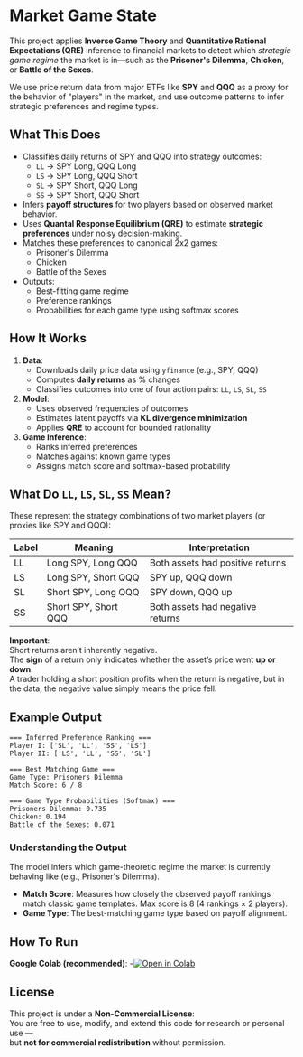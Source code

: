 # Market Game State

This project applies **Inverse Game Theory** and **Quantitative Rational Expectations (QRE)** inference to financial markets to detect which *strategic game regime* the market is in—such as the **Prisoner's Dilemma**, **Chicken**, or **Battle of the Sexes**.

We use price return data from major ETFs like **SPY** and **QQQ** as a proxy for the behavior of "players" in the market, and use outcome patterns to infer strategic preferences and regime types.

## What This Does

- Classifies daily returns of SPY and QQQ into strategy outcomes:
  - `LL` → SPY Long, QQQ Long
  - `LS` → SPY Long, QQQ Short
  - `SL` → SPY Short, QQQ Long
  - `SS` → SPY Short, QQQ Short
- Infers **payoff structures** for two players based on observed market behavior.
- Uses **Quantal Response Equilibrium (QRE)** to estimate **strategic preferences** under noisy decision-making.
- Matches these preferences to canonical 2x2 games:
  - Prisoner's Dilemma
  - Chicken
  - Battle of the Sexes
- Outputs:
  - Best-fitting game regime
  - Preference rankings
  - Probabilities for each game type using softmax scores

## How It Works

1. **Data**:
   - Downloads daily price data using `yfinance` (e.g., SPY, QQQ)
   - Computes **daily returns** as % changes
   - Classifies outcomes into one of four action pairs: `LL`, `LS`, `SL`, `SS`
2. **Model**:
   - Uses observed frequencies of outcomes
   - Estimates latent payoffs via **KL divergence minimization**
   - Applies **QRE** to account for bounded rationality
3. **Game Inference**:
   - Ranks inferred preferences
   - Matches against known game types
   - Assigns match score and softmax-based probability

## What Do `LL`, `LS`, `SL`, `SS` Mean?

These represent the strategy combinations of two market players (or proxies like SPY and QQQ):

| Label | Meaning              | Interpretation                  |
|-------|----------------------|----------------------------------|
| LL    | Long SPY, Long QQQ   | Both assets had positive returns |
| LS    | Long SPY, Short QQQ  | SPY up, QQQ down                 |
| SL    | Short SPY, Long QQQ  | SPY down, QQQ up                 |
| SS    | Short SPY, Short QQQ | Both assets had negative returns |

**Important**:  
Short returns aren’t inherently negative.  
The **sign** of a return only indicates whether the asset’s price went **up or down**.  
A trader holding a short position profits when the return is negative, but in the data, the negative value simply means the price fell.

## Example Output

```
=== Inferred Preference Ranking ===
Player I: ['SL', 'LL', 'SS', 'LS']
Player II: ['LS', 'LL', 'SS', 'SL']

=== Best Matching Game ===
Game Type: Prisoners Dilemma
Match Score: 6 / 8

=== Game Type Probabilities (Softmax) ===
Prisoners Dilemma: 0.735
Chicken: 0.194
Battle of the Sexes: 0.071
```

### Understanding the Output

The model infers which game-theoretic regime the market is currently behaving like (e.g., Prisoner's Dilemma).

- **Match Score**: Measures how closely the observed payoff rankings match classic game templates. Max score is 8 (4 rankings × 2 players).
- **Game Type**: The best-matching game type based on payoff alignment.


## How To Run

**Google Colab (recommended)**:
-[![Open in Colab](https://colab.research.google.com/assets/colab-badge.svg)](https://colab.research.google.com/github/FShahKhan/market-game-state/blob/main/market_game_state.ipynb)


## License

This project is under a **Non-Commercial License**:  
You are free to use, modify, and extend this code for research or personal use —  
but **not for commercial redistribution** without permission.
